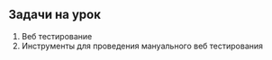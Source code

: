 ## Задачи на урок


1. Веб тестирование
2. Инструменты для проведения мануального веб тестирования



